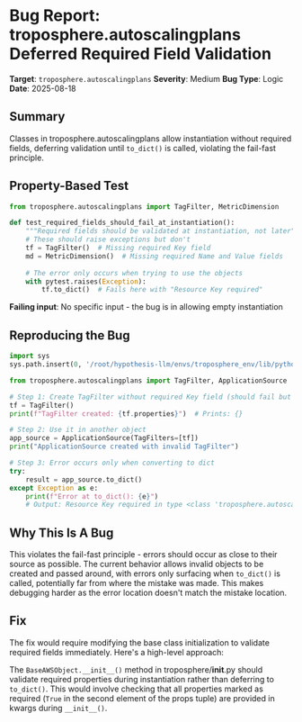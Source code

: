 # Bug Report: troposphere.autoscalingplans Deferred Required Field Validation

**Target**: `troposphere.autoscalingplans`
**Severity**: Medium
**Bug Type**: Logic
**Date**: 2025-08-18

## Summary

Classes in troposphere.autoscalingplans allow instantiation without required fields, deferring validation until `to_dict()` is called, violating the fail-fast principle.

## Property-Based Test

```python
from troposphere.autoscalingplans import TagFilter, MetricDimension

def test_required_fields_should_fail_at_instantiation():
    """Required fields should be validated at instantiation, not later"""
    # These should raise exceptions but don't
    tf = TagFilter()  # Missing required Key field
    md = MetricDimension()  # Missing required Name and Value fields
    
    # The error only occurs when trying to use the objects
    with pytest.raises(Exception):
        tf.to_dict()  # Fails here with "Resource Key required"
```

**Failing input**: No specific input - the bug is in allowing empty instantiation

## Reproducing the Bug

```python
import sys
sys.path.insert(0, '/root/hypothesis-llm/envs/troposphere_env/lib/python3.13/site-packages')

from troposphere.autoscalingplans import TagFilter, ApplicationSource

# Step 1: Create TagFilter without required Key field (should fail but doesn't)
tf = TagFilter()
print(f"TagFilter created: {tf.properties}")  # Prints: {}

# Step 2: Use it in another object
app_source = ApplicationSource(TagFilters=[tf])
print("ApplicationSource created with invalid TagFilter")

# Step 3: Error occurs only when converting to dict
try:
    result = app_source.to_dict()
except Exception as e:
    print(f"Error at to_dict(): {e}")
    # Output: Resource Key required in type <class 'troposphere.autoscalingplans.TagFilter'>
```

## Why This Is A Bug

This violates the fail-fast principle - errors should occur as close to their source as possible. The current behavior allows invalid objects to be created and passed around, with errors only surfacing when `to_dict()` is called, potentially far from where the mistake was made. This makes debugging harder as the error location doesn't match the mistake location.

## Fix

The fix would require modifying the base class initialization to validate required fields immediately. Here's a high-level approach:

The `BaseAWSObject.__init__()` method in troposphere/__init__.py should validate required properties during instantiation rather than deferring to `to_dict()`. This would involve checking that all properties marked as required (`True` in the second element of the props tuple) are provided in kwargs during `__init__()`.